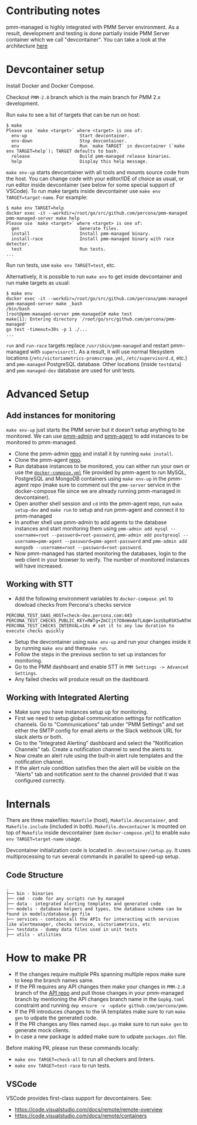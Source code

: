 # Contributing notes

pmm-managed is highly integrated with PMM Server environment. As a result, development and testing is done partially inside PMM Server container which we call "devcontainer". You can take a look at the architecture [here](https://www.percona.com/doc/percona-monitoring-and-management/2.x/details/architecture.html)


# Devcontainer setup

Install Docker and Docker Compose.

Checkout `PMM-2.0` branch which is the main branch for PMM 2.x development.

Run `make` to see a list of targets that can be run on host:
```
$ make
Please use `make <target>` where <target> is one of:
  env-up                    Start devcontainer.
  env-down                  Stop devcontainer.
  env                       Run `make TARGET` in devcontainer (`make env TARGET=help`); TARGET defaults to bash.
  release                   Build pmm-managed release binaries.
  help                      Display this help message.
```

`make env-up` starts devcontainer with all tools and mounts source code from the host. You can change code with your editor/IDE of choice as usual, or run editor inside devcontainer (see below for some special support of VSCode). To run make targets inside devcontainer use `make env TARGET=target-name`. For example:
```
$ make env TARGET=help
docker exec -it --workdir=/root/go/src/github.com/percona/pmm-managed pmm-managed-server make help
Please use `make <target>` where <target> is one of:
  gen                       Generate files.
  install                   Install pmm-managed binary.
  install-race              Install pmm-managed binary with race detector.
  test                      Run tests.
...
```
Run run tests, use `make env TARGET=test`, etc.

Alternatively, it is possible to run `make env` to get inside devcontainer and run make targets as usual:
```
$ make env
docker exec -it --workdir=/root/go/src/github.com/percona/pmm-managed pmm-managed-server make _bash
/bin/bash
[root@pmm-managed-server pmm-managed]# make test
make[1]: Entering directory `/root/go/src/github.com/percona/pmm-managed'
go test -timeout=30s -p 1 ./...
...
```

`run` and `run-race` targets replace `/usr/sbin/pmm-managed` and restart pmm-managed with `supervisorctl`. As a result, it will use normal filesystem locations (`/etc/victoriametrics-promscrape.yml`, `/etc/supervisord.d`, etc.) and `pmm-managed` PostgreSQL database. Other locations (inside `testdata`) and `pmm-managed-dev` database are used for unit tests.

# Advanced Setup

## Add instances for monitoring
`make env-up` just starts the PMM server but it doesn't setup anything to be monitored. We can use [pmm-admin](https://github.com/percona/pmm-admin) and [pmm-agent](https://github.com/percona/pmm-agent) to add instances to be monitored to pmm-managed.

* Clone the pmm-admin [repo](https://github.com/percona/pmm-admin/) and install it by running `make install`.
* Clone the pmm-agent [repo](https://github.com/percona/pmm-agent).
* Run database instances to be monitored, you can either run your own or use the [`docker-compose.yml`](https://github.com/percona/pmm-agent/blob/master/docker-compose.yml) file provided by pmm-agent to run MySQL, PostgreSQL and MongoDB containers using `make env-up` in the pmm-agent repo (make sure to comment out the `pmm-server` service in the docker-compose file since we are already running pmm-managed in devcontainer).
* Open another shell session and `cd` into the pmm-agent repo, run `make setup-dev` and `make run` to setup and run pmm-agent and connect it to pmm-managed
* In another shell use pmm-admin to add agents to the database instances and start monitoring them using `pmm-admin add mysql --username=root --password=root-password`, `pmm-admin add postgresql --username=pmm-agent --password=pmm-agent-password` and `pmm-admin add mongodb --username=root --password=root-password`.
* Now pmm-managed has started monitoring the databases, login to the web client in your browser to verify. The number of monitored instances will have increased.

## Working with STT
* Add the following environment variables to `docker-compose.yml` to dowload checks from Percona's checks service
```
PERCONA_TEST_SAAS_HOST=check-dev.percona.com:443
PERCONA_TEST_CHECKS_PUBLIC_KEY=RWTg+ZmCCjt7O8eWeAmTLAqW+1ozUbpRSKSwNTmO+exlS5KEIPYWuYdX
PERCONA_TEST_CHECKS_INTERVAL=10s # set it to any low duration to execute checks quickly
```
* Setup the devcontainer using `make env-up` and run your changes inside it by running `make env` and then`make run`.
* Follow the steps in the previous section to set up instances for monitoring.
* Go to the PMM dashboard and enable STT in `PMM Settings -> Advanced Settings`.
* Any failed checks will produce result on the dashboard.

## Working with Integrated Alerting
* Make sure you have instances setup up for monitoring.
* First we need to setup global communication settings for notification channels. Go to "Communications" tab under "PMM Settings" and set either the SMTP config for email alerts or the Slack webhook URL for slack alerts or both.
* Go to the "Integrated Alerting" dashboard and select the "Notification Channels" tab. Create a notification channel to send the alerts to.
* Now create an alert rule using the built-in alert rule templates and the notification channel.
* If the alert rule condition satisfies then the alert will be visible on the "Alerts" tab and notification sent to the channel provided that it was configured correctly.

# Internals

There are three makefiles: `Makefile` (host), `Makefile.devcontainer`, and `Makefile.include` (included in both). `Makefile.devcontainer` is mounted on top of `Makefile` inside devcontainer (see `docker-compose.yml`) to enable `make env TARGET=target-name` usage.

Devcontainer initialization code is located in `.devcontainer/setup.py`. It uses multiprocessing to run several commands in parallel to speed-up setup.

## Code Structure
```
.
├── bin - binaries
├── cmd - code for any scripts run by managed
├── data - integrated alerting templates and generated code
├── models - database helpers and types, the database schema can be found in models/database.go file
├── services - contains all the APIs for interacting with services like alertmanager, checks service, victoriametrics, etc
├── testdata - dummy data files used in unit tests
├── utils - utilities
```

# How to make PR
* If the changes require multiple PRs spanning multiple repos make sure to keep the branch names same.
* If the PR requires any API changes then make your changes in `PMM-2.0` branch of the [API repo](https://github.com/percona/pmm) and pull those changes in your pmm-managed branch by mentioning the API changes branch name in the `Gopkg.toml` constraint and running `dep ensure -v -update github.com/percona/pmm`.
* If the PR introduces changes to the IA templates make sure to run `make gen` to udpate the generated code.
* If the PR changes any files named `deps.go` make sure to run `make gen` to generate mock clients.
* In case a new package is added make sure to udpate `packages.dot` file.

Before making PR, please run these commands locally:
* `make env TARGET=check-all` to run all checkers and linters.
* `make env TARGET=test-race` to run tests.

## VSCode

VSCode provides first-class support for devcontainers. See:

* https://code.visualstudio.com/docs/remote/remote-overview
* https://code.visualstudio.com/docs/remote/containers
